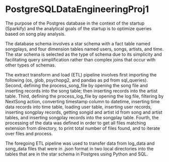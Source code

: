 # PostgreSQLDataEngineeringProj1
The purpose of the Postgres database in the context of the startup (Sparkify) and the analytical goals
of the startup is to optimize queries based on song play analysis.

The database schema involves a star schema with a fact table named songplays, and four dimension tables 
named users, songs, artists, and time.  The star schema is selected as the type of schema due to its 
simplicity and facilitating query simplification rather than complex joins that occur with other types of schemas.

The extract transform and load (ETL) pipeline involves first importing the following (os, glob, psychopg2, and 
pandas as pd from sql_queries). Second, defining the process_song_file by opening the song file and inserting 
records into the song table; then inserting records into the artist table.  Third, defining the process_log_file 
by opening the log file, filtering by NextSong action, converting timestamp column to datetime, inserting time data 
records into time table, loading user table, inserting user records, inserting songplay records, getting songid and 
artist id from song and artist tables, and inserting songplay records into the songplay table.  Fourth, the processing 
of the data was defined in order to get all files matching extension from directory, to print total number of files found, 
and to iterate over files and process.  

The foregoing ETL pipeline was used to transfer data from log_data and song_data files that were in .json format in two 
local directories into the tables that are in the star schema in Postgres using Python and SQL.

